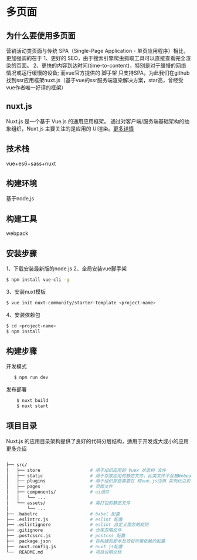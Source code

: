 # 多页面
## 为什么要使用多页面

营销活动类页面与传统 SPA（Single-Page Application - 单页应用程序）相比，更加强调的在于
1、更好的 SEO，由于搜索引擎爬虫抓取工具可以直接查看完全渲染的页面。
2、更快的内容到达时间(time-to-content)，特别是对于缓慢的网络情况或运行缓慢的设备;
而vue官方提供的 脚手架 只支持SPA，为此我们在github 找到ssr应用框架nuxt.js（基于vue的ssr服务端渲染解决方案，star高，曾经受vue作者唯一好评的框架）

## nuxt.js
Nuxt.js 是一个基于 Vue.js 的通用应用框架。
通过对客户端/服务端基础架构的抽象组织，Nuxt.js 主要关注的是应用的 UI渲染。[更多详情][更多详情]

## 技术栈
  vue+es6+sass+nuxt

## 构建环境
基于node,js

## 构建工具
webpack

## 安装步骤
1、下载安装最新版的node.js
2、全局安装vue脚手架
   ```bash
$ npm install vue-cli -g
```
3、安装nuxt模板
```bash
$ vue init nuxt-community/starter-template <project-name>
```
4、安装依赖包
```bash
$ cd <project-name>
$ npm install
```
## 构建步骤

开发模式
  ```bash
     $ npm run dev
  ```
发布部署
```bash
    $ nuxt build
    $ nuxt start
```

## 项目目录
Nuxt.js 的应用目录架构提供了良好的代码分层结构，适用于开发或大或小的应用 [更多介绍][1]
```bash

├── src/
│   ├── store                   # 用于组织应用的 Vuex 状态树 文件
│   ├── static                  # 用于存放应用的静态文件，此类文件不会被Webpack打包
│   ├── plugins                 # 用于组织那些需要在 根vue.js应用 实例化之前需要运行的插件
│   ├── pages                   # 页面文件
│   ├── components/             # ui组件 
│   │   └── ...
│   └── assets/                 # 需打包的静态文件
│       └── ...
├── .babelrc                    # babel 配置
├── .eslintrc.js                # eslint 配置
├── .eslintignore               # eslint 自定义需忽略规则
├── .gitignore                  # 仓库忽略文件
├── .postcssrc.js               # postcss 配置
├──  package.json               # 存构建的脚本及项目所需依赖的配置
├──  nuxt.config.js             # nuxt.js配置
└──  README.md                  # 项目说明文档

```

[1]: https://zh.nuxtjs.org/guide/directory-structure "项目目录详细介绍"
[1]: https://zh.nuxtjs.org/guide/directory-structure "更多介绍"

[3]: https://zh.nuxtjs.org/guide "详情请查看"
[更多详情]: https://zh.nuxtjs.org/guide "更多详情"